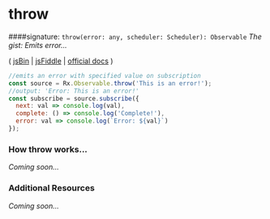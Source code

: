 # throw

####signature: `throw(error: any, scheduler: Scheduler): Observable`
*The gist: Emits error...*

( [jsBin](http://jsbin.com/punubequju/1/edit?js,console) | [jsFiddle](https://jsfiddle.net/ukec2y4p/2/) | [official docs](http://reactivex.io/rxjs/class/es6/Observable.js~Observable.html#static-method-throw) )

```js
//emits an error with specified value on subscription
const source = Rx.Observable.throw('This is an error!');
//output: 'Error: This is an error!'
const subscribe = source.subscribe({
  next: val => console.log(val),
  complete: () => console.log('Complete!'),
  error: val => console.log(`Error: ${val}`)
});
```

### How throw works...
*Coming soon...*


### Additional Resources
*Coming soon...*
